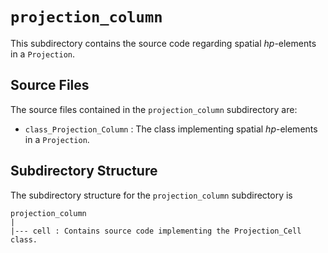 `projection_column`
================================================================================

This subdirectory contains the source code regarding spatial *hp*-elements in a `Projection`.

Source Files
--------------------------------------------------------------------------------

The source files contained in the `projection_column` subdirectory are:

- `class_Projection_Column` : The class implementing spatial *hp*-elements in a `Projection`.

Subdirectory Structure
--------------------------------------------------------------------------------

The subdirectory structure for the `projection_column` subdirectory is

```
projection_column
|
|--- cell : Contains source code implementing the Projection_Cell class.
```